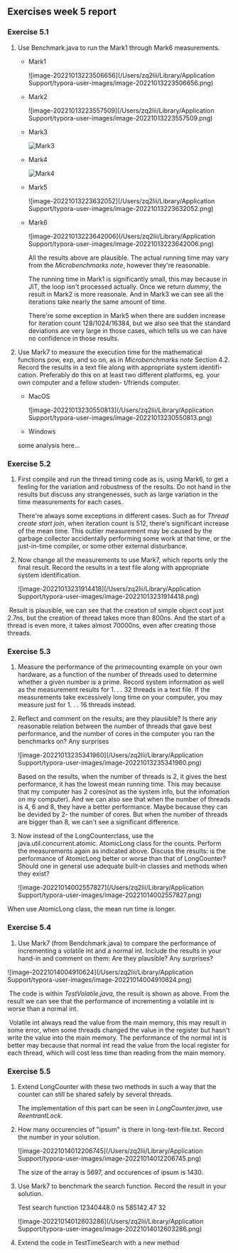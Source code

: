 ## Exercises week 5 report

### Exercise 5.1

1. Use Benchmark.java to run the Mark1 through Mark6 measurements.

   - Mark1

     ![image-20221013223506656](/Users/zq2lii/Library/Application Support/typora-user-images/image-20221013223506656.png)

   - Mark2

     ![image-20221013223557509](/Users/zq2lii/Library/Application Support/typora-user-images/image-20221013223557509.png)

   - Mark3

     ![Mark3](/var/folders/8j/yjhn3lrx7y79zf_5cr9wb4380000gn/T/com.apple.Preview/com.apple.Preview.PasteboardItems/Mark3.png)

   - Mark4

     ![Mark4](/var/folders/8j/yjhn3lrx7y79zf_5cr9wb4380000gn/T/com.apple.Preview/com.apple.Preview.PasteboardItems/Mark4.png)

   - Mark5

     ![image-20221013223632052](/Users/zq2lii/Library/Application Support/typora-user-images/image-20221013223632052.png)

   - Mark6

     ![image-20221013223642006](/Users/zq2lii/Library/Application Support/typora-user-images/image-20221013223642006.png)

     All the results above are plausible. The actual running time may vary from the  *Microbenchmarks note*,  however they're reasonable.

     The running time in Mark1 is significantly small, this may because in JIT, the loop isn't processed actually. Once we return *dummy*, the result in Mark2 is more reasonale. And in Mark3 we can see all the iterations take nearly the same amount of time. 

     There're some exception in Mark5 when there are sudden increase for iteration count 128/1024/16384, but we also see that the standard deviations are very large in those cases, which tells us we can have no confidence in those results.

2. Use Mark7 to measure the execution time for the mathematical functions pow, exp, and so on, as in *Microbenchmarks note* Section 4.2. Record the results in a text file along with appropriate system identifi- cation. Preferably do this on at least two different platforms, eg. your own computer and a fellow studen- t/friends computer.

   - MacOS

     ![image-20221013230550813](/Users/zq2lii/Library/Application Support/typora-user-images/image-20221013230550813.png)

   - Windows

   some analysis here...

### Exercise 5.2

1. First compile and run the thread timing code as is, using Mark6, to get a feeling for the variation and robustness of the results. Do not hand in the results but discuss any strangenesses, such as large variation in the time measurements for each cases.

   There're always some exceptions in different cases. Such as for *Thread create start join*, when iteration count is  512, there's significant increase of the mean time. This outlier measurement may be caused by the garbage collector accidentally performing some work at that time, or the just-in-time compiler, or some other external disturbance.

2. Now change all the measurements to use Mark7, which reports only the final result. Record the results in a text file along with appropriate system identification.

   ![image-20221013231914418](/Users/zq2lii/Library/Application Support/typora-user-images/image-20221013231914418.png)

​		Result is plausible, we can see that the creation of simple object cost just 2.7ns, but the creation of thread takes more than 800ns. And the start of 		a thread is even more, it takes almost 70000ns, even after creating those threads.

### Exercise 5.3

1. Measure the performance of the primecounting example on your own hardware, as a function of the number of threads used to determine whether a given number is a prime. Record system information as well as the measurement results for 1. . . 32 threads in a text file. If the measurements take excessively long time on your computer, you may measure just for 1. . . 16 threads instead.

2. Reflect and comment on the results; are they plausible? Is there any reasonable relation between the number of threads that gave best performance, and the number of cores in the computer you ran the benchmarks on? Any surprises

   ![image-20221013235341960](/Users/zq2lii/Library/Application Support/typora-user-images/image-20221013235341960.png)

   Based on the results, when the number of threads is 2, it gives the best performance, it has the lowest mean running time. This may because that my computer has 2 cores(not as the system info, but the infomation on my computer). And we can also see that when the number of threads is 4, 6 and 8, they have a better performance. Maybe because they can be devided by 2- the number of cores. But when the number of threads are bigger than 8, we can't see a significant difference.

3. Now instead of the LongCounterclass, use the java.util.concurrent.atomic. AtomicLong class for the counts. Perform the measurements again as indicated above. Discuss the results: is the performance of AtomicLong better or worse than that of LongCounter? Should one in general use adequate built-in classes and methods when they exist?

   ![image-20221014002557827](/Users/zq2lii/Library/Application Support/typora-user-images/image-20221014002557827.png)

When use AtomicLong class, the mean run time is longer.

### Exercise 5.4

1. Use Mark7 (from Bendchmark.java) to compare the performance of incrementing a volatile int and a normal int. Include the results in your hand-in and comment on them: Are they plausible? Any surprises?

![image-20221014004910624](/Users/zq2lii/Library/Application Support/typora-user-images/image-20221014004910624.png)

​	The code is within *TestVolatile.java*, the result is shown as above. From the result we can see that the performance of incrementing a volatile int is worse than a normal int. 

​	Volatile int always read the value from the main memory, this may result in some error, when some threads changed the value in the register but hasn't write the value into the main memory. The performance of the normal int is better may because that normal int read the value from the local register for each thread, which will cost less time than reading from the main memory.

### Exercise 5.5

1. Extend LongCounter with these two methods in such a way that the counter can still be shared safely by several threads.

   The implementation of this part can be seen in *LongCounter.java*, use *ReentrantLock*.

2. How many occurencies of "ipsum" is there in long-text-file.txt. Record the number in your solution.

   ![image-20221014012206745](/Users/zq2lii/Library/Application Support/typora-user-images/image-20221014012206745.png)

   The size of the array is 5697, and occurences of ipsum is 1430.

3. Use Mark7 to benchmark the search function. Record the result in your solution.

   Test search function           12340448.0 ns  585142.47         32

   ![image-20221014012603286](/Users/zq2lii/Library/Application Support/typora-user-images/image-20221014012603286.png)

4. Extend the code in TestTimeSearch with a new method

   

   

   
